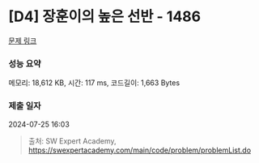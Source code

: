 # [D4] 장훈이의 높은 선반 - 1486 

[문제 링크](https://swexpertacademy.com/main/code/problem/problemDetail.do?contestProbId=AV2b7Yf6ABcBBASw) 

### 성능 요약

메모리: 18,612 KB, 시간: 117 ms, 코드길이: 1,663 Bytes

### 제출 일자

2024-07-25 16:03



> 출처: SW Expert Academy, https://swexpertacademy.com/main/code/problem/problemList.do